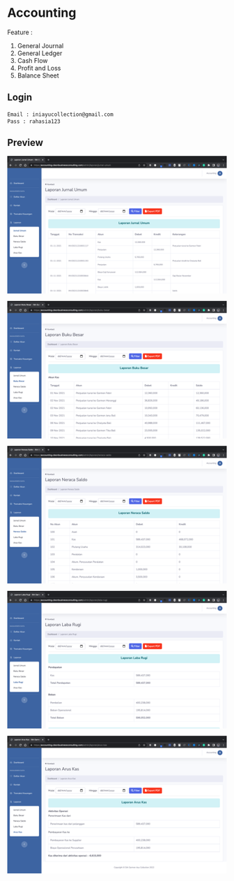 # Accounting

Feature :
1. General Journal
1. General Ledger
1. Cash Flow
1. Profit and Loss
1. Balance Sheet

## Login

```
Email : iniayucollection@gmail.com
Pass : rahasia123
```
## Preview

![Preview](https://raw.githubusercontent.com/ryandef/accounting/master/11.png "This is a sample image.")

![Preview](https://raw.githubusercontent.com/ryandef/accounting/master/12.png "This is a sample image.")

![Preview](https://raw.githubusercontent.com/ryandef/accounting/master/13.png "This is a sample image.")

![Preview](https://raw.githubusercontent.com/ryandef/accounting/master/14.png "This is a sample image.")

![Preview](https://raw.githubusercontent.com/ryandef/accounting/master/15.png "This is a sample image.")
